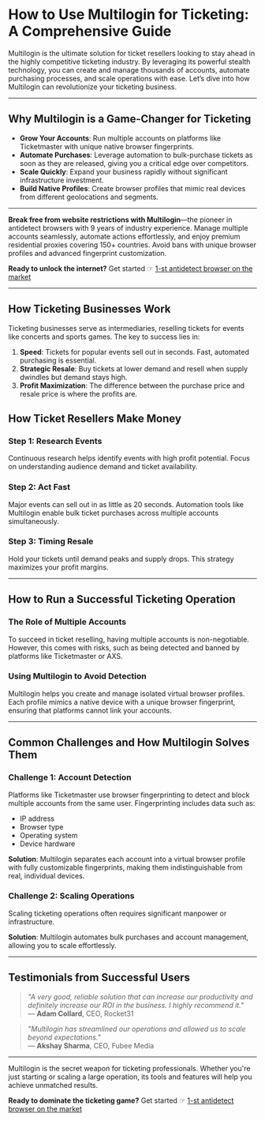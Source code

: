 # How to Use Multilogin for Ticketing: A Comprehensive Guide

Multilogin is the ultimate solution for ticket resellers looking to stay ahead in the highly competitive ticketing industry. By leveraging its powerful stealth technology, you can create and manage thousands of accounts, automate purchasing processes, and scale operations with ease. Let’s dive into how Multilogin can revolutionize your ticketing business.

---

## Why Multilogin is a Game-Changer for Ticketing

- **Grow Your Accounts**: Run multiple accounts on platforms like Ticketmaster with unique native browser fingerprints.
- **Automate Purchases**: Leverage automation to bulk-purchase tickets as soon as they are released, giving you a critical edge over competitors.
- **Scale Quickly**: Expand your business rapidly without significant infrastructure investment.
- **Build Native Profiles**: Create browser profiles that mimic real devices from different geolocations and segments.

---

**Break free from website restrictions with Multilogin**—the pioneer in antidetect browsers with 9 years of industry experience. Manage multiple accounts seamlessly, automate actions effortlessly, and enjoy premium residential proxies covering 150+ countries. Avoid bans with unique browser profiles and advanced fingerprint customization. 

**Ready to unlock the internet?** Get started ☞ [1-st antidetect browser on the market](https://bit.ly/multIlogin)

---

## How Ticketing Businesses Work

Ticketing businesses serve as intermediaries, reselling tickets for events like concerts and sports games. The key to success lies in:

1. **Speed**: Tickets for popular events sell out in seconds. Fast, automated purchasing is essential.
2. **Strategic Resale**: Buy tickets at lower demand and resell when supply dwindles but demand stays high.
3. **Profit Maximization**: The difference between the purchase price and resale price is where the profits are.

## How Ticket Resellers Make Money

### Step 1: Research Events
Continuous research helps identify events with high profit potential. Focus on understanding audience demand and ticket availability.

### Step 2: Act Fast
Major events can sell out in as little as 20 seconds. Automation tools like Multilogin enable bulk ticket purchases across multiple accounts simultaneously.

### Step 3: Timing Resale
Hold your tickets until demand peaks and supply drops. This strategy maximizes your profit margins.

---

## How to Run a Successful Ticketing Operation

### The Role of Multiple Accounts
To succeed in ticket reselling, having multiple accounts is non-negotiable. However, this comes with risks, such as being detected and banned by platforms like Ticketmaster or AXS.

### Using Multilogin to Avoid Detection
Multilogin helps you create and manage isolated virtual browser profiles. Each profile mimics a native device with a unique browser fingerprint, ensuring that platforms cannot link your accounts.

---

## Common Challenges and How Multilogin Solves Them

### Challenge 1: Account Detection
Platforms like Ticketmaster use browser fingerprinting to detect and block multiple accounts from the same user. Fingerprinting includes data such as:
- IP address
- Browser type
- Operating system
- Device hardware

**Solution**: Multilogin separates each account into a virtual browser profile with fully customizable fingerprints, making them indistinguishable from real, individual devices.

### Challenge 2: Scaling Operations
Scaling ticketing operations often requires significant manpower or infrastructure.

**Solution**: Multilogin automates bulk purchases and account management, allowing you to scale effortlessly.

---

## Testimonials from Successful Users

> *"A very good, reliable solution that can increase our productivity and definitely increase our ROI in the business. I highly recommend it."*  
> — **Adam Collard**, CEO, Rocket31  

> *"Multilogin has streamlined our operations and allowed us to scale beyond expectations."*  
> — **Akshay Sharma**, CEO, Fubee Media  

---

Multilogin is the secret weapon for ticketing professionals. Whether you're just starting or scaling a large operation, its tools and features will help you achieve unmatched results.

**Ready to dominate the ticketing game?** Get started ☞ [1-st antidetect browser on the market](https://bit.ly/multIlogin)
